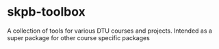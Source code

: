 # skpb-toolbox
A collection of tools for various DTU courses and projects. Intended as a super package for other course specific packages
